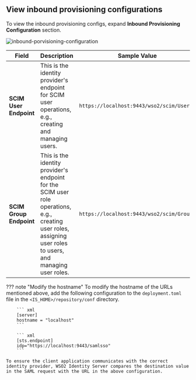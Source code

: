 ## View inbound provisioning configurations

To view the inbound provisioning configs, expand **Inbound Provisioning Configuration** section.

![inbound-porvisioning-configuration]({{base_path}}/assets/img/guides/inbound-provision-idp.png)

| Field                   | Description                                                                                                                                                    | Sample Value                                                                                              |
|-------------------------|----------------------------------------------------------------------------------------------------------------------------------------------------------------|-----------------------------------------------------------------------------------------------------------|
| **SCIM User Endpoint**  | This is the identity provider's endpoint for SCIM user operations, e.g., creating and managing users.                                                          | `https://localhost:9443/wso2/scim/Users`  |
| **SCIM Group Endpoint** | This is the identity provider's endpoint for the SCIM user role operations, e.g., creating user roles, assigning user roles to users, and managing user roles. | `https://localhost:9443/wso2/scim/Groups` |

??? note "Modify the hostname"
    To modify the hostname of the URLs mentioned above, add the following configuration to the `deployment.toml` file in the `<IS_HOME>/repository/conf` directory.

        ``` xml
        [server]
        hostname = "localhost"
        ```
    
        ``` xml
        [sts.endpoint] 
        idp="https://localhost:9443/samlsso"
        ```
    
    To ensure the client application communicates with the correct identity provider, WSO2 Identity Server compares the destination value in the SAML request with the URL in the above configuration.
